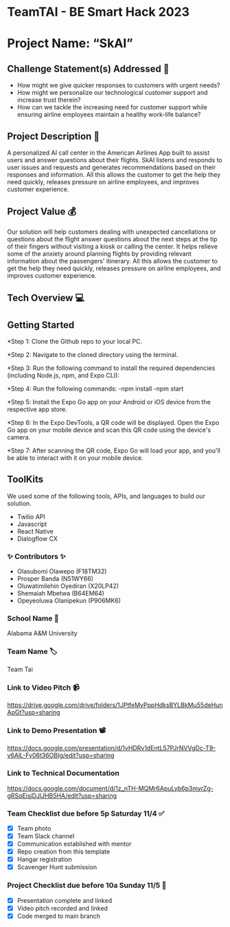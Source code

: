 # TeamTAI - BE Smart Hack 2023

# Project Name: “SkAI”
## Challenge Statement(s) Addressed 🎯
* How might we give quicker responses to customers with urgent needs?
* How might we personalize our technological customer support and increase trust therein?
* How can we tackle the increasing need for customer support while ensuring airline employees maintain a healthy work-life balance? 

## Project Description 🤯
A personalized AI call center in the American Airlines App built to assist users and answer questions about their flights. SkAI listens and responds to user issues and requests and generates recommendations based on their responses and information. All this allows the customer to get the help they need quickly, releases pressure on airline employees, and improves customer experience.

## Project Value 💰
Our solution will help customers dealing with unexpected cancellations or questions about the flight answer questions about the next steps at the tip of their fingers without visiting a kiosk or calling the center. It helps relieve some of the anxiety around planning flights by providing relevant information about the passengers' itinerary. All this allows the customer to get the help they need quickly, releases pressure on airline employees, and improves customer experience.

## Tech Overview 💻

## Getting Started 
*Step 1: Clone the Github repo to your local PC.

*Step 2: Navigate to the cloned directory using the terminal.

*Step 3: Run the following command to install the required dependencies (including Node.js, npm, and Expo CLI):

*Step 4: Run the following commands:
  -npm install
  -npm start
  
*Step 5: Install the Expo Go app on your Android or iOS device from the respective app store.

*Step 6: In the Expo DevTools, a QR code will be displayed. Open the Expo Go app on your mobile device and scan this QR code using the device's camera.

*Step 7: After scanning the QR code, Expo Go will load your app, and you'll be able to interact with it on your mobile device.

## ToolKits
We used some of the following tools, APIs, and languages to build our solution.
* Twilio API
* Javascript
* React Native
* Dialogflow CX

### ✨ Contributors ✨
* Olasubomi Olawepo (F18TM32)
* Prosper Banda  (N51WY66)
* Oluwatimilehin Oyediran (X20LP42)
* Shemaiah Mbetwa (B64EM64)
* Opeyeoluwa Olanipekun (P906MK6)

### School Name 🏫
Alabama A&M University

### Team Name 🏷
Team Tai

### Link to Video Pitch 📹
https://drive.google.com/drive/folders/1JPtfeMyPppHdksBYLBkMu55deHunApGt?usp=sharing 

### Link to Demo Presentation 📽
https://docs.google.com/presentation/d/1vHDRv1dEntL57PJrNVVgDc-T9-v6AlL-Fy06t36OBIg/edit?usp=sharing 

### Link to Technical Documentation
https://docs.google.com/document/d/1z_nTH-MQMr6ApuLyb6p3myrZg-gRSqEisjDJlJHB5HA/edit?usp=sharing 

### Team Checklist due before 5p Saturday 11/4 ✅
- [x] Team photo
- [X] Team Slack channel
- [x] Communication established with mentor
- [X] Repo creation from this template
- [x] Hangar registration
- [x] Scavenger Hunt submission

### Project Checklist due before 10a Sunday 11/5 🏁
- [X] Presentation complete and linked
- [x] Video pitch recorded and linked
- [x] Code merged to main branch

